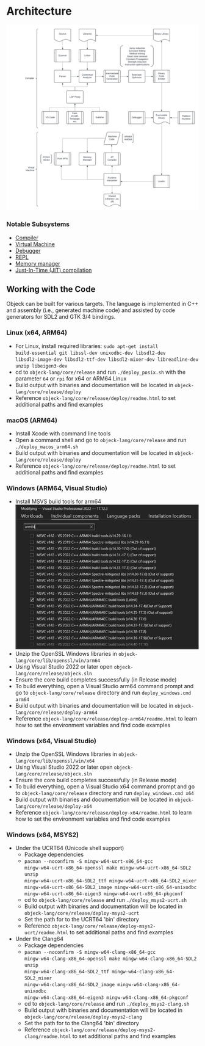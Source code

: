 # Architecture  

![alt text](https://github.com/objeck/objeck-lang/blob/master/docs/images/design4.png "Title")

### Notable Subsystems
* [Compiler](https://github.com/objeck/objeck-lang/blob/master/core/compiler)
* [Virtual Machine](https://github.com/objeck/objeck-lang/blob/master/core/vm)
* [Debugger](https://github.com/objeck/objeck-lang/blob/master/core/debugger)
* [REPL](https://github.com/objeck/objeck-lang/blob/master/core/repl)
* [Memory manager](https://github.com/objeck/objeck-lang/blob/master/core/vm/arch)
* [Just-In-Time (JIT) compilation](https://github.com/objeck/objeck-lang/blob/master/core/vm/arch/jit)

## Working with the Code
Objeck can be built for various targets. The language is implemented in C++ and assembly (i.e., generated machine code) and assisted by code generators for SDL2 and GTK 3/4 bindings.

### Linux (x64, ARM64)
*  For Linux, install required libraries: <code>sudo apt-get install build-essential git libssl-dev unixodbc-dev libsdl2-dev libsdl2-image-dev libsdl2-ttf-dev libsdl2-mixer-dev libreadline-dev unzip libeigen3-dev</code>
*  cd to <code>objeck-lang/core/release</code> and run <code>./deploy_posix.sh</code> with the parameter <code>64</code> or <code>rpi</code> for x64 or ARM64 Linux
*  Build output with binaries and documentation will be located in <code>objeck-lang/core/release/deploy</code>
*  Reference <code>objeck-lang/core/release/deploy/readme.html</code> to set additional paths and find examples

### macOS (ARM64)
*  Install Xcode with command line tools
*  Open a command shell and go to <code>objeck-lang/core/release</code> and run <code>./deploy_macos_arm64.sh</code>
*  Build output with binaries and documentation will be located in <code>objeck-lang/core/release/deploy</code>
*  Reference <code>objeck-lang/core/release/deploy/readme.html</code> to set additional paths and find examples

### Windows (ARM64, Visual Studio)
*  Install MSVS build tools for arm64 ![Alt text](../docs/images/woa_installer.png)
*  Unzip the OpenSSL Windows libraries in <code>objeck-lang/core/lib/openssl/win/arm64</code>
*  Using Visual Studio 2022 or later open <code>objeck-lang/core/release/objeck.sln</code>
*  Ensure the core build completes successfully (in Release mode)
*  To build everything, open a Visual Studio arm64 command prompt and go to <code>objeck-lang/core/release</code> directory and run <code>deploy_windows.cmd arm64</code>
*  Build output with binaries and documentation will be located in <code>objeck-lang/core/release/deploy-arm64</code>
*  Reference <code>objeck-lang/core/release/deploy-arm64/readme.html</code> to learn how to set the environment variables and find code examples

### Windows (x64, Visual Studio)
*  Unzip the OpenSSL Windows libraries in <code>objeck-lang/core/lib/openssl/win/x64</code>
*  Using Visual Studio 2022 or later open <code>objeck-lang/core/release/objeck.sln</code>
*  Ensure the core build completes successfully (in Release mode)
*  To build everything, open a Visual Studio x64 command prompt and go to <code>objeck-lang/core/release</code> directory and run <code>deploy_windows.cmd x64</code>
*  Build output with binaries and documentation will be located in <code>objeck-lang/core/release/deploy-x64</code>
*  Reference <code>objeck-lang/core/release/deploy-x64/readme.html</code> to learn how to set the environment variables and find code examples

### Windows (x64, MSYS2)
* Under the UCRT64 (Unicode shell support)
  * Package dependencies
  * <code>pacman --noconfirm -S mingw-w64-ucrt-x86_64-gcc mingw-w64-ucrt-x86_64-openssl make mingw-w64-ucrt-x86_64-SDL2 unzip mingw-w64-ucrt-x86_64-SDL2_ttf mingw-w64-ucrt-x86_64-SDL2_mixer mingw-w64-ucrt-x86_64-SDL2_image mingw-w64-ucrt-x86_64-unixodbc mingw-w64-ucrt-x86_64-eigen3 mingw-w64-ucrt-x86_64-pkgconf</code>
  * cd to <code>objeck-lang/core/release</code> and run <code>./deploy_msys2-ucrt.sh</code>
  *  Build output with binaries and documentation will be located in <code>objeck-lang/core/release/deploy-msys2-ucrt</code>
  *  Set the path for to the UCRT64 'bin' directory
  *  Reference <code>objeck-lang/core/release/deploy-msys2-ucrt/readme.html</code> to set additional paths and find examples
* Under the Clang64
  * Package dependencies
  * <code>pacman --noconfirm -S mingw-w64-clang-x86_64-gcc mingw-w64-clang-x86_64-openssl make mingw-w64-clang-x86_64-SDL2 unzip mingw-w64-clang-x86_64-SDL2_ttf mingw-w64-clang-x86_64-SDL2_mixer mingw-w64-clang-x86_64-SDL2_image mingw-w64-clang-x86_64-unixodbc mingw-w64-clang-x86_64-eigen3 mingw-w64-clang-x86_64-pkgconf</code>
  * cd to <code>objeck-lang/core/release</code> and run <code>./deploy_msys2-clang.sh</code>
  *  Build output with binaries and documentation will be located in <code>objeck-lang/core/release/deploy-msys2-clang</code>
  *  Set the path for to the Clang64 'bin' directory
  *  Reference <code>objeck-lang/core/release/deploy-msys2-clang/readme.html</code> to set additional paths and find examples
